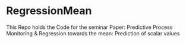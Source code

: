 # RegressionMean
This Repo holds the Code for the seminar Paper: Predictive Process Monitoring &amp; Regression towards the mean: Prediction of scalar values
